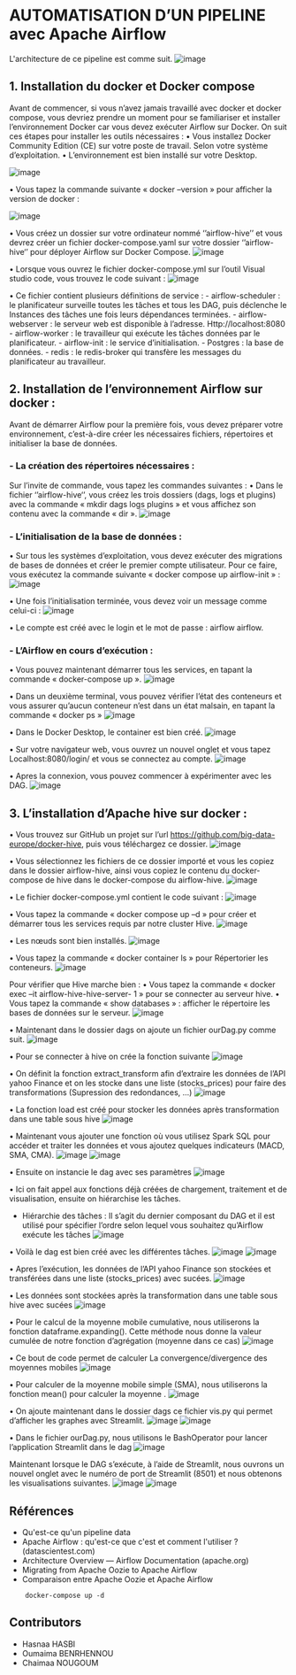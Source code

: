 # AUTOMATISATION D’UN PIPELINE avec Apache Airflow

L'architecture de ce pipeline est comme suit.
![image](https://user-images.githubusercontent.com/60548808/207005674-145cd77e-d3a9-4ba7-b7f0-46f891c94b2d.png)

## 1. Installation du docker et Docker compose 
Avant de commencer, si vous n’avez jamais travaillé avec docker et docker compose, vous devriez prendre un moment pour se familiariser et installer l’environnement Docker car vous devez exécuter Airflow sur Docker.
On suit ces étapes pour installer les outils nécessaires :
•	Vous installez Docker Community Edition (CE) sur votre poste de travail. Selon votre système d’exploitation.
•	L’environnement est bien installé sur votre Desktop.
 
![image](https://user-images.githubusercontent.com/60548808/207005909-b9b2e506-b030-4f35-bf09-cac4e920179d.png)

•	Vous tapez la commande suivante « docker –version » pour afficher la version de docker :

 ![image](https://user-images.githubusercontent.com/60548808/207005943-fe9c5d60-08b1-4901-996e-05b50003735f.png)

•	Vous créez un dossier sur votre ordinateur nommé ‘’airflow-hive’’ et vous devrez créer un fichier docker-compose.yaml sur votre dossier ‘’airflow-hive‘’ pour déployer Airflow sur Docker Compose.
 ![image](https://user-images.githubusercontent.com/60548808/207005971-3d3705e0-59b9-4ec2-8735-c8df1476d240.png)

•	Lorsque vous ouvrez le fichier docker-compose.yml sur l’outil Visual studio code, vous trouvez le code suivant : 
![image](https://user-images.githubusercontent.com/60548808/207006005-6a9f68d3-9aa0-4b57-86f8-75f0c4a87445.png)
 
•	Ce fichier contient plusieurs définitions de service :
    - airflow-scheduler : le planificateur surveille toutes les tâches et tous les DAG, puis déclenche le Instances des tâches une fois leurs dépendances terminées.
    - airflow-webserver : le serveur web est disponible à l’adresse. Http://localhost:8080
    - airflow-worker : le travailleur qui exécute les tâches données par le planificateur.
    - airflow-init : le service d’initialisation.
    - Postgres : la base de données.
    - redis : le redis-broker qui transfère les messages du planificateur au travailleur.
    
## 2. Installation de l’environnement Airflow sur docker :
Avant de démarrer Airflow pour la première fois, vous devez préparer votre environnement, c’est-à-dire créer les nécessaires fichiers, répertoires et initialiser la base de données.
### - La création des répertoires nécessaires :
Sur l’invite de commande, vous tapez les commandes suivantes :
•	Dans le fichier ‘’airflow-hive‘’, vous créez les trois dossiers (dags, logs et plugins) avec la commande « mkdir dags logs plugins » et vous affichez son contenu avec la commande  « dir ».
 ![image](https://user-images.githubusercontent.com/60548808/207006253-5b170be1-caa5-4bae-8d00-277303a373ee.png)

### - L’initialisation de la base de données :
•	Sur tous les systèmes d’exploitation, vous devez exécuter des migrations de bases de données et créer le premier compte utilisateur. Pour ce faire, vous exécutez la commande suivante « docker compose up airflow-init » :
 ![image](https://user-images.githubusercontent.com/60548808/207006367-17d11820-6601-4693-9ad9-09e255e4766b.png)

•	Une fois l’initialisation terminée, vous devez voir un message comme celui-ci :
 ![image](https://user-images.githubusercontent.com/60548808/207006557-eb587fd8-f84a-41e4-adf7-f2cd1ab1ad8a.png)

•	Le compte est créé avec le login et le mot de passe : airflow airflow.

### - L’Airflow en cours d’exécution :
•	Vous pouvez maintenant démarrer tous les services, en tapant la commande « docker-compose up ».
 ![image](https://user-images.githubusercontent.com/60548808/207006708-b95a94e2-ee08-4212-a0c3-d5f7982d29d9.png)

•	Dans un deuxième terminal, vous pouvez vérifier l’état des conteneurs et vous assurer qu’aucun conteneur n’est dans un état malsain, en tapant la commande « docker ps »
 ![image](https://user-images.githubusercontent.com/60548808/207006748-59d3d71a-1cbd-4d75-b14a-54bd7df7bd13.png)

•	Dans le Docker Desktop, le container est bien créé.
 ![image](https://user-images.githubusercontent.com/60548808/207006782-1f22529a-33bb-4994-ad9d-a04928e3a3a2.png)

•	Sur votre navigateur web, vous ouvrez un nouvel onglet et vous tapez Localhost:8080/login/   et vous se connectez au compte.
 ![image](https://user-images.githubusercontent.com/60548808/207006808-2185d1c5-e2c8-48b8-ba09-780b70b2aa43.png)

•	Apres la connexion, vous pouvez commencer à expérimenter avec les DAG.
 ![image](https://user-images.githubusercontent.com/60548808/207006835-8b5ff062-8d83-4e06-a45d-e0cdd518b5d6.png)

## 3. L’installation d’Apache hive sur docker :
•	Vous trouvez sur GitHub un projet sur l’url https://github.com/big-data-europe/docker-hive, puis vous téléchargez ce dossier.
 ![image](https://user-images.githubusercontent.com/60548808/207006890-e66f0f53-8daf-424e-8f88-f126a232e3fb.png)

•	Vous sélectionnez les fichiers de ce dossier importé et vous les copiez dans le dossier airflow-hive, ainsi vous copiez le contenu du docker-compose de hive dans le docker-compose du airflow-hive.
 ![image](https://user-images.githubusercontent.com/60548808/207006918-8a3ab744-84f9-4c51-a9a7-d8d4ea2123c3.png)

•	Le fichier docker-compose.yml contient le code suivant :
![image](https://user-images.githubusercontent.com/60548808/207006940-bb5eb9da-0497-416a-b6a6-87610a382185.png)
 
•	Vous tapez la commande « docker compose up –d » pour créer et démarrer tous les services requis par notre cluster Hive.
 ![image](https://user-images.githubusercontent.com/60548808/207007112-d00e42a8-4273-4148-aea4-a19bf4f01fee.png)

•	Les nœuds sont bien installés.
![image](https://user-images.githubusercontent.com/60548808/207007388-5b091285-7df4-4517-9d0b-b9c6964b54b6.png)

•	Vous tapez la commande « docker container ls » pour Répertorier les conteneurs.
![image](https://user-images.githubusercontent.com/60548808/207007415-6107d5c2-f70f-4a26-9818-0506ff19af61.png)
 

Pour vérifier que Hive marche bien : 
•	Vous tapez la commande « docker exec –it airflow-hive-hive-server- 1 » pour se connecter au serveur hive.
•	Vous tapez la commande « show databases » : afficher le répertoire les bases de données sur le serveur.
 ![image](https://user-images.githubusercontent.com/60548808/207007458-1e535746-19af-4394-bf01-d66114f257a5.png)

•	Maintenant dans le dossier dags on ajoute un fichier ourDag.py comme suit.
 ![image](https://user-images.githubusercontent.com/60548808/207007490-393fa901-111c-4449-9c4b-187acfb6bfdf.png)

•	Pour se connecter à hive on crée la fonction suivante
 ![image](https://user-images.githubusercontent.com/60548808/207007524-814afa66-1708-4b2d-b1bd-91e945735908.png)

•	On définit la fonction extract_transform afin d’extraire les données de l’API yahoo Finance et on les  stocke dans une liste (stocks_prices) pour faire des transformations (Supression des redondances, ...)
 ![image](https://user-images.githubusercontent.com/60548808/207007610-558f3325-9a38-4cdc-a855-de716097a27e.png)

•	La fonction load est créé pour stocker les données après transformation dans une table sous hive
 ![image](https://user-images.githubusercontent.com/60548808/207007636-34a1eac4-258d-489a-8c6b-9cb16fa03ea5.png)

•	Maintenant vous ajouter une fonction où vous utilisez Spark SQL pour accéder et traiter les données  et vous ajoutez quelques indicateurs (MACD, SMA, CMA).
 ![image](https://user-images.githubusercontent.com/60548808/207007671-4cc6d27f-d3c5-4fe5-835a-088479bf6756.png)
 ![image](https://user-images.githubusercontent.com/60548808/207007693-e14a0c60-5257-4f08-8c1c-82f791e72277.png)

•	Ensuite on instancie le dag avec ses paramètres
 ![image](https://user-images.githubusercontent.com/60548808/207007724-8e8a747d-8c8a-4384-a6b4-18dabd39bda6.png)

•	Ici on fait appel aux fonctions déjà créées de chargement, traitement et de visualisation, ensuite on hiérarchise les tâches.
-	Hiérarchie des tâches : Il s’agit du dernier composant du DAG et il est utilisé pour spécifier l’ordre selon lequel vous souhaitez qu’Airflow exécute les tâches
 ![image](https://user-images.githubusercontent.com/60548808/207007848-3e7bad72-7c39-4528-920b-20b8ab55e704.png)

•	Voilà le dag est bien créé avec les différentes tâches.
  ![image](https://user-images.githubusercontent.com/60548808/207007884-99919ffe-475e-40ac-aa1a-07a6a70def70.png)
![image](https://user-images.githubusercontent.com/60548808/207007906-d04065ae-e88d-4c14-a9fe-f26af90ec92d.png)

•	Apres l’exécution, les données de l’API yahoo Finance son stockées et transférées dans une liste (stocks_prices)  avec sucées.
 ![image](https://user-images.githubusercontent.com/60548808/207007929-e642ba1a-ed07-4d0d-8df5-c13fbd6d6abe.png)

•	Les données sont stockées après la transformation dans une table sous hive avec sucées
 ![image](https://user-images.githubusercontent.com/60548808/207007952-6454be73-bca3-43c3-87c6-40a514eb54da.png)

•	Pour le calcul de la moyenne mobile cumulative, nous utiliserons la fonction dataframe.expanding(). Cette méthode nous donne la valeur cumulée de notre fonction d’agrégation (moyenne dans ce cas) 
 ![image](https://user-images.githubusercontent.com/60548808/207007976-67c833cd-df0d-4775-a9b0-5841cdb82789.png)

•	Ce bout de code permet de calculer La convergence/divergence des moyennes mobiles
 ![image](https://user-images.githubusercontent.com/60548808/207007999-a1591a0e-fe9e-4f8f-b2c9-08136e9b1aba.png)

•	Pour calculer de la moyenne mobile simple (SMA), nous utiliserons la fonction mean() pour calculer la moyenne .
 ![image](https://user-images.githubusercontent.com/60548808/207008021-a6df7d28-cbff-4f6f-a764-c9404dcfd89b.png)

•	On ajoute maintenant dans le dossier dags ce fichier vis.py qui permet d’afficher les graphes avec Streamlit.
 ![image](https://user-images.githubusercontent.com/60548808/207008086-a3fe4439-509e-490a-a931-f09d252f8eaa.png)
 ![image](https://user-images.githubusercontent.com/60548808/207008118-be46e964-26df-443a-9543-c287005dcb7d.png)

•	Dans le fichier ourDag.py, nous utilisons le BashOperator pour lancer l’application Streamlit dans le dag
 ![image](https://user-images.githubusercontent.com/60548808/207008151-de3cd2d6-3aec-4ccf-8065-5d5349475a4d.png)

Maintenant lorsque le DAG s’exécute, à l’aide de Streamlit, nous ouvrons un nouvel onglet avec le numéro de port de Streamlit (8501) et nous obtenons les visualisations suivantes.
 ![image](https://user-images.githubusercontent.com/60548808/207008171-b0c1ae80-fc0e-4420-ad6d-cc9c1b3246d7.png)
![image](https://user-images.githubusercontent.com/60548808/207008189-b546290b-db4f-4830-ba55-0758fe393cab.png)
 



## Références

-	Qu'est-ce qu'un pipeline data
-	Apache Airflow : qu'est-ce que c'est et comment l'utiliser ? (datascientest.com)
-	Architecture Overview — Airflow Documentation (apache.org)
-	Migrating from Apache Oozie to Apache Airflow
-	Comparaison entre Apache Oozie et Apache Airflow

```
    docker-compose up -d
```




## Contributors
* Hasnaa HASBI
* Oumaima BENRHENNOU
* Chaimaa NOUGOUM
